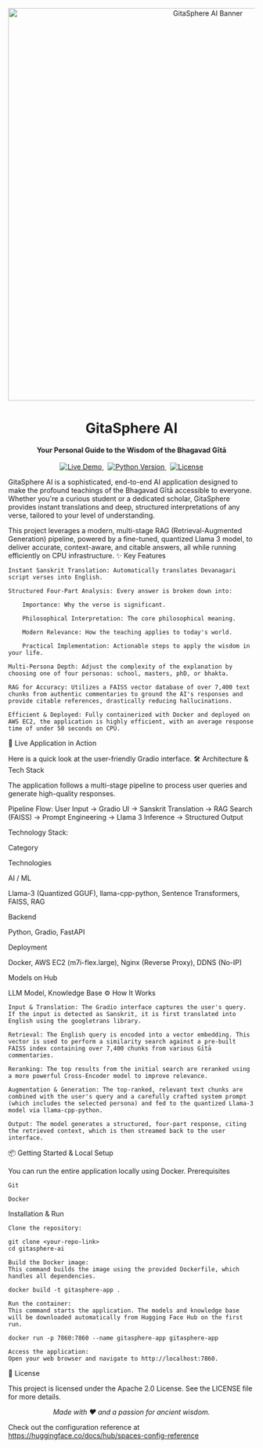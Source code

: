 <div align="center">
<img src="https://www.google.com/search?q=https://i.imgur.com/S8o2m1Q.png" alt="GitaSphere AI Banner" width="800"/>
<br/>
<h1>GitaSphere AI</h1>
<strong>Your Personal Guide to the Wisdom of the Bhagavad Gītā</strong>
<br/>
<br/>
<a href="https://www.google.com/search?q=http://gitasphere.ddns.net:7860">
<img src="https://www.google.com/search?q=https://img.shields.io/badge/Live%2520Demo-Click%2520Here-brightgreen%3Fstyle%3Dfor-the-badge%26logo%3Drocket" alt="Live Demo">
</a>
&nbsp;
<a href="#">
<img src="https://www.google.com/search?q=https://img.shields.io/badge/Python-3.11-blue%3Fstyle%3Dfor-the-badge%26logo%3Dpython" alt="Python Version">
</a>
&nbsp;
<a href="#">
<img src="https://www.google.com/search?q=https://img.shields.io/badge/License-Apache%25202.0-red%3Fstyle%3Dfor-the-badge" alt="License">
</a>
</div>

GitaSphere AI is a sophisticated, end-to-end AI application designed to make the profound teachings of the Bhagavad Gītā accessible to everyone. Whether you're a curious student or a dedicated scholar, GitaSphere provides instant translations and deep, structured interpretations of any verse, tailored to your level of understanding.

This project leverages a modern, multi-stage RAG (Retrieval-Augmented Generation) pipeline, powered by a fine-tuned, quantized Llama 3 model, to deliver accurate, context-aware, and citable answers, all while running efficiently on CPU infrastructure.
✨ Key Features

    Instant Sanskrit Translation: Automatically translates Devanagari script verses into English.

    Structured Four-Part Analysis: Every answer is broken down into:

        Importance: Why the verse is significant.

        Philosophical Interpretation: The core philosophical meaning.

        Modern Relevance: How the teaching applies to today's world.

        Practical Implementation: Actionable steps to apply the wisdom in your life.

    Multi-Persona Depth: Adjust the complexity of the explanation by choosing one of four personas: school, masters, phD, or bhakta.

    RAG for Accuracy: Utilizes a FAISS vector database of over 7,400 text chunks from authentic commentaries to ground the AI's responses and provide citable references, drastically reducing hallucinations.

    Efficient & Deployed: Fully containerized with Docker and deployed on AWS EC2, the application is highly efficient, with an average response time of under 50 seconds on CPU.

🚀 Live Application in Action

Here is a quick look at the user-friendly Gradio interface.
🛠️ Architecture & Tech Stack

The application follows a multi-stage pipeline to process user queries and generate high-quality responses.

Pipeline Flow:
User Input -> Gradio UI -> Sanskrit Translation -> RAG Search (FAISS) -> Prompt Engineering -> Llama 3 Inference -> Structured Output

Technology Stack:

Category
	

Technologies

AI / ML
	

Llama-3 (Quantized GGUF), llama-cpp-python, Sentence Transformers, FAISS, RAG

Backend
	

Python, Gradio, FastAPI

Deployment
	

Docker, AWS EC2 (m7i-flex.large), Nginx (Reverse Proxy), DDNS (No-IP)

Models on Hub
	

LLM Model, Knowledge Base
⚙️ How It Works

    Input & Translation: The Gradio interface captures the user's query. If the input is detected as Sanskrit, it is first translated into English using the googletrans library.

    Retrieval: The English query is encoded into a vector embedding. This vector is used to perform a similarity search against a pre-built FAISS index containing over 7,400 chunks from various Gītā commentaries.

    Reranking: The top results from the initial search are reranked using a more powerful Cross-Encoder model to improve relevance.

    Augmentation & Generation: The top-ranked, relevant text chunks are combined with the user's query and a carefully crafted system prompt (which includes the selected persona) and fed to the quantized Llama-3 model via llama-cpp-python.

    Output: The model generates a structured, four-part response, citing the retrieved context, which is then streamed back to the user interface.

📦 Getting Started & Local Setup

You can run the entire application locally using Docker.
Prerequisites

    Git

    Docker

Installation & Run

    Clone the repository:

    git clone <your-repo-link>
    cd gitasphere-ai

    Build the Docker image:
    This command builds the image using the provided Dockerfile, which handles all dependencies.

    docker build -t gitasphere-app .

    Run the container:
    This command starts the application. The models and knowledge base will be downloaded automatically from Hugging Face Hub on the first run.

    docker run -p 7860:7860 --name gitasphere-app gitasphere-app

    Access the application:
    Open your web browser and navigate to http://localhost:7860.

📜 License

This project is licensed under the Apache 2.0 License. See the LICENSE file for more details.

<div align="center">
<em>Made with ❤️ and a passion for ancient wisdom.</em>
</div>

Check out the configuration reference at https://huggingface.co/docs/hub/spaces-config-reference
